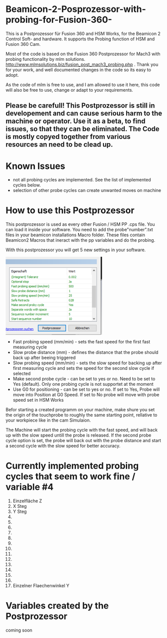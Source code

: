 # Beamicon-2-Posprozessor-with-probing-for-Fusion-360-
This is a Postprozessor für Fusion 360 and HSM Works, for the Beamicon 2 Control Soft- and hardware. It supports the Probing function of HSM and Fusion 360 Cam.

Most of the code is based on the Fusion 360 Postprozessor for Mach3 with probing functionality by mlm solutions. <a href>http://www.mlmsolutions.biz/fusion_post_mach3_probing.php
</a>. Thank you for your work, and well documented changes in the code so its easy to adopt.

As the code of mlm is free to use, and I am allowed to use it here, this code will also be free to use, change or adapt to your requirements.

## Please be carefull! This Postprozessor is still in developement and can cause serious harm to the machine or operator. Use it as a beta, to find issues, so that they can be eliminated. The Code is mostly copyed together from various resources an need to be clead up.

# Known Issues

- not all probing cycles are implemented. See the list of implemented cycles below.
- selection of other probe cycles can create unwanted moves on machine



# How to use this Postprozessor

This postprozessor is used as every other Fusion / HSM PP .cps file.
You can load it inside your software. You need to add the probe"number".txt files in your beamicon installations Macro folder.
These files contain Beamicon2 Macros that ineract with the pp variables and do the probing.

With this postprozessor you will get 5 new settings in your software.

<a href="" target="blank"><img align="center" src="/images/hsmworks_pp_settings.PNG" height="250" /></a>

<ul>
    <li>Fast probing speed (mm/min) - sets the fast speed for the first fast measuring cycle</li>
    <li>Slow probe distance (mm)    - defines the distance that the probe should back up after beeing triggered</li>
    <li>Slow probing speed (mm/min) - sets the slow speed for backing up after first measuring cycle and sets the speed for the second slow cycle if selected</li>
    <li>Make second probe cycle     - can be set to yes or no. Need to be set to Yes (default). Only one probing cycle is not supportet at the moment</li>
    <li>Use G0 for positioning      - can be set to yes or no. If set to Yes, Probe will move into Position at G0 Speed. If set to No probe will move with probe speed set in HSM Works</li>
</ul>

Befor starting a created programm on your machine, make shure you set the origin of the touchprobe to roughly the same starting point, rellative to your workpiece like in the cam Simulaion.

The Machine will start the probing cycle with the fast speed, and will back up with the slow speed untill the probe is released. If the second probe cycle option is set, the probe will back out with the probe distance and start a second cycle with the slow speed for better accuracy.




# Currently implemented probing cycles that seem to work fine / variable #4
<ol>
    <li>Einzelfläche Z</li>
    <li>X Steg</li>
    <li>Y Steg</li>
    <li></li>
    <li></li>
    <li></li>
    <li></li>
    <li></li>
    <li></li>
    <li></li>
    <li></li>
    <li></li>
    <li></li>
    <li></li>
    <li></li>
    <li></li>
    <li>Einzelner Flaechenwinkel Y</li>
</ol>

# Variables created by the Postprozessor

coming soon